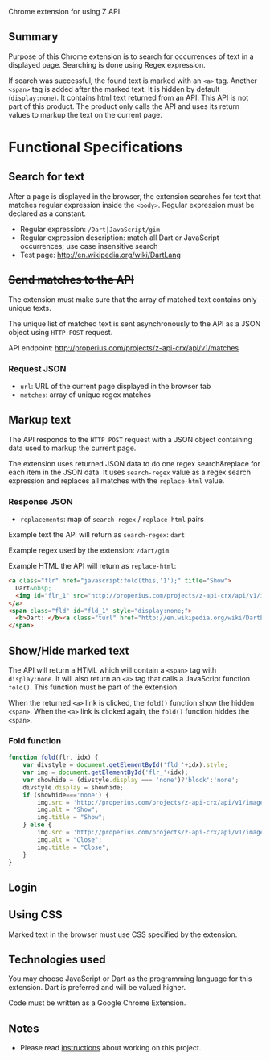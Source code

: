 Chrome extension for using Z API.


## Summary

Purpose of this Chrome extension is to search for occurrences of text in a displayed page. Searching is done using Regex expression.

If search was successful, the found text is marked with an `<a>` tag. 
Another `<span>` tag is added after the marked text. It is hidden by default (`display:none`). 
It contains html text returned from an API. This API is not part of this product. 
The product only calls the API and uses its return values to markup the text on the current page.

# Functional Specifications

## Search for text

After a page is displayed in the browser, the extension searches for text that matches 
regular expression inside the `<body>`. Regular expression must be declared as a constant.

* Regular expression: `/Dart|JavaScript/gim`
* Regular expression description: match all Dart or JavaScript occurrences; use case insensitive search
* Test page: http://en.wikipedia.org/wiki/DartLang

## ~~Send matches to the API~~

The extension must make sure that the array of matched text contains only unique texts.

The unique list of matched text is sent asynchronously to the API as a JSON object using `HTTP POST` request.

API endpoint: http://properius.com/projects/z-api-crx/api/v1/matches

### Request JSON

* `url`: URL of the current page displayed in the browser tab
* `matches`: array of unique regex matches


## Markup text

The API responds to the `HTTP POST` request with a JSON object containing data used to markup the current page.

The extension uses returned JSON data to do one regex search&replace for each item in the JSON data. 
It uses `search-regex` value as a regex search expression and replaces all matches with the `replace-html` value.

### Response JSON

* `replacements`: map of `search-regex` / `replace-html` pairs

Example text the API will return as `search-regex`: `dart`

Example regex used by the extension: `/dart/gim`

Example HTML the API will return as `replace-html`:

```html
<a class="flr" href="javascript:fold(this,'1');" title="Show">
  Dart&nbsp;
  <img id="flr_1" src="http://properius.com/projects/z-api-crx/api/v1/images/fc.png" alt="Show" title="Show" />
</a>
<span class="fld" id="fld_1" style="display:none;">
  <b>Dart: </b><a class="turl" href="http://en.wikipedia.org/wiki/DartLang">Wikipedia</a>
</span>
```

## Show/Hide marked text

The API will return a HTML which will contain a `<span>` tag with `display:none`. 
It will also return an `<a>` tag that calls a JavaScript function `fold()`. 
This function must be part of the extension.

When the returned `<a>` link is clicked, the `fold()` function show the hidden `<span>`. 
When the `<a>` link is clicked again, the `fold()` function hiddes the `<span>`.

### Fold function

```javascript
function fold(flr, idx) {
    var divstyle = document.getElementById('fld_'+idx).style;
    var img = document.getElementById('flr_'+idx);
    var showhide = (divstyle.display === 'none')?'block':'none';
    divstyle.display = showhide;
    if (showhide==='none') {
        img.src = 'http://properius.com/projects/z-api-crx/api/v1/images/fc.png';
        img.alt = "Show";
        img.title = "Show";
    } else {
        img.src = 'http://properius.com/projects/z-api-crx/api/v1/images/fo.png';
        img.alt = "Close";
        img.title = "Close";
    }
}
```

## Login




## Using CSS

Marked text in the browser must use CSS specified by the extension.

## Technologies used

You may choose JavaScript or Dart as the programming language for this extension. 
Dart is preferred and will be valued higher.

Code must be written as a Google Chrome Extension.

## Notes

* Please read [instructions](https://github.com/properius/projects) about working on this project.

